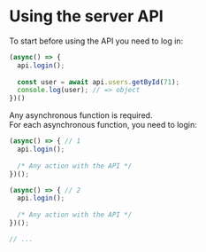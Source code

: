 # Using the server API
To start before using the API you need to log in:
```js
(async() => {
  api.login();
  
  const user = await api.users.getById(71);
  console.log(user); // => object
})()
```
Any asynchronous function is required.</br>
For each asynchronous function, you need to login:
```js
(async() => { // 1
  api.login();
  
  /* Any action with the API */
})();

(async() => { // 2
  api.login();
  
  /* Any action with the API */
})();

// ...
```
